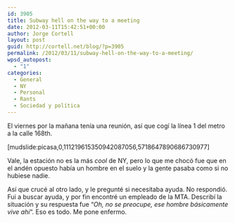 ```yaml
---
id: 3905
title: Subway hell on the way to a meeting
date: 2012-03-11T15:42:51+00:00
author: Jorge Cortell
layout: post
guid: http://cortell.net/blog/?p=3905
permalink: /2012/03/11/subway-hell-on-the-way-to-a-meeting/
wpsd_autopost:
  - "1"
categories:
  - General
  - NY
  - Personal
  - Rants
  - Sociedad y polí­tica
---
```

El viernes por la mañana tenía una reunión, así que cogí la línea 1 del metro a la calle 168th. 

[mudslide:picasa,0,111219615350942087056,5718647890686730977]

Vale, la estación no es la más _cool_ de NY, pero lo que me chocó fue que en el andén opuesto había un hombre en el suelo y la gente pasaba como si no hubiese nadie.

Así que crucé al otro lado, y le pregunté si necesitaba ayuda. No respondió. Fui a buscar ayuda, y por fin encontré un empleado de la MTA. Describí la situación y su respuesta fue &#8220;_Oh, no se preocupe, ese hombre básicamente vive ahí_&#8220;. Eso es todo. Me pone enfermo.